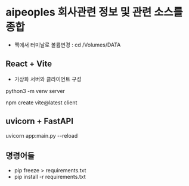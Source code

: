 # aipeoples 회사관련 정보 및 관련 소스를 종합

- 맥에서 터미날로 볼륨변경 : cd /Volumes/DATA

## React + Vite

-  가상화 서버와 클라이언트 구성

python3 -m venv server

npm create vite@latest client

## uvicorn + FastAPI
uvicorn app:main.py --reload

## 명령어들
- pip freeze > requirements.txt
- pip install -r requirements.txt



